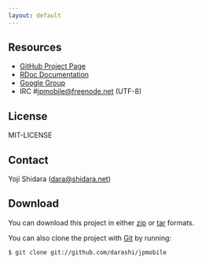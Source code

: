 ```yaml
---
layout: default
---
```

## Resources
- [GitHub Project Page](http://github.com/darashi/jpmobile)
- [RDoc Documentation](http://rdoc.info/projects/darashi/jpmobile)
- [Google Group](http://groups.google.com/group/jpmobile)
- IRC #jpmobile@freenode.net (UTF-8)

## License
MIT-LICENSE

## Contact
Yoji Shidara (dara@shidara.net)

## Download
You can download this project in either
[zip](http://github.com/darashi/jpmobile/zipball/master) or
[tar](http://github.com/darashi/jpmobile/tarball/master) formats.

You can also clone the project with [Git](http://git-scm.com) by running:

    $ git clone git://github.com/darashi/jpmobile
